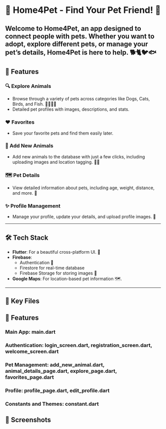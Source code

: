# 🐾 Home4Pet - Find Your Pet Friend! 🏡

Welcome to **Home4Pet**, an app designed to connect people with pets. Whether you want to adopt, explore different pets, or manage your pet’s details, **Home4Pet** is here to help. 🐕🐈🐦🐟
---

## 🌟 Features
### 🔍 Explore Animals
- Browse through a variety of pets across categories like Dogs, Cats, Birds, and Fish. 🐶🐱🐤🐠
- Detailed pet profiles with images, descriptions, and stats.

### ❤️ Favorites
- Save your favorite pets and find them easily later. 

### 📍 Add New Animals
- Add new animals to the database with just a few clicks, including uploading images and location tagging. 📸📌

### 🗺️ Pet Details
- View detailed information about pets, including age, weight, distance, and more. 🐾

### ✨ Profile Management
- Manage your profile, update your details, and upload profile images. 📂

---

## 🛠️ Tech Stack
- **Flutter**: For a beautiful cross-platform UI. 📱
- **Firebase**: 
  - Authentication 🔑
  - Firestore for real-time database 
  - Firebase Storage for storing images 📂
- **Google Maps**: For location-based pet information 🗺️.
---

## 🚀 Key Files
## 📂 Features

   ### Main App: main.dart
   ### Authentication: login_screen.dart, registration_screen.dart, welcome_screen.dart
   ### Pet Management: add_new_animal.dart, animal_details_page.dart, explore_page.dart, favorites_page.dart
   ### Profile: profile_page.dart, edit_profile.dart
   ###  Constants and Themes: constant.dart


## 📸 Screenshots



